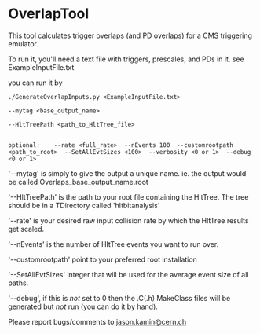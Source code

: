 # OverlapTool

This tool calculates trigger overlaps (and PD overlaps) for a CMS triggering emulator. 

To run it, you'll need a text file with triggers, prescales, and PDs in it. 
see ExampleInputFile.txt

you can run it by 

```` 
./GenerateOverlapInputs.py <ExampleInputFile.txt> 

--mytag <base_output_name> 

--HltTreePath <path_to_HltTree_file> 


optional:    --rate <full_rate>  --nEvents 100  --customrootpath <path_to_root>  --SetAllEvtSizes <100>  --verbosity <0 or 1>  --debug <0 or 1>

```` 

'--mytag' is simply to give the output a unique name.  ie. the output would be called Overlaps_base_output_name.root

'--HltTreePath' is the path to your root file containing the HltTree. The tree should be in a TDirectory called 'hltbitanalysis'

'--rate' is your desired raw input collision rate by which the HltTree results get scaled. 

'--nEvents' is the number of HltTree events you want to run over. 

'--customrootpath' point to your preferred root installation

'--SetAllEvtSizes' integer that will be used for the average event size of all paths.

'--debug', if this is *not* set to 0 then the .C(.h) MakeClass files will be generated but *not* run (you can do it by hand).

Please report bugs/comments to jason.kamin@cern.ch 
